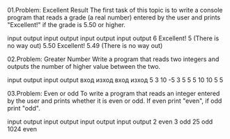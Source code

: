 01.Problem: Excellent Result
The first task of this topic is to write a console program that reads a grade (a real number) 
entered by the user and prints "Excellent!" if the grade is 5.50 or higher.

input	output	     input	output		                input	output	      input	output
6	    Excellent!	 5	    (There is no way out)		  5.50	Excellent!		5.49	(There is no way out)

02.Problem: Greater Number
Write a program that reads two integers and outputs the number of higher value between the two.

input  output	 input	output	вход	изход		вход	изход
5              3              10            -5
3	    5		  	 5		  5       10    10      5     5	

03.Problem: Even or odd
To write a program that reads an integer entered by the user and prints whether it is even or odd.
If even print "even", if odd print "odd".

input	output	input	output	input	output	input	output
2	    even		3	    odd		  25	  odd		  1024	even


